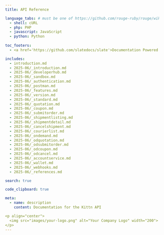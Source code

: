 ```yaml
---
title: API Reference

language_tabs: # must be one of https://github.com/rouge-ruby/rouge/wiki/List-of-supported-languages-and-lexers
  - shell: cURL
  - php: PHP
  - javascript: JavaScript
  - python: Python
  
toc_footers:
  - <a href='https://github.com/slatedocs/slate'>Documentation Powered by Slate</a>

includes:
  - introduction.md 
  - 2025-06/_introduction.md
  - 2025-06/_developerhub.md
  - 2025-06/_sandbox.md
  - 2025-06/_authentication.md
  - 2025-06/_postman.md
  - 2025-06/_features.md
  - 2025-06/_version.md
  - 2025-06/_standard.md
  - 2025-06/_quotation.md
  - 2025-06/_coupon.md
  - 2025-06/_submitorder.md
  - 2025-06/_shipmentlisting.md
  - 2025-06/_shipmentdetail.md
  - 2025-06/_cancelshipment.md 
  - 2025-06/_courierlist.md 
  - 2025-06/_ondemand.md
  - 2025-06/_odquotation.md
  - 2025-06/_odsubmitorder.md
  - 2025-06/_odcoupon.md
  - 2025-06/_odcancel.md
  - 2025-06/_accountservice.md
  - 2025-06/_wallet.md
  - 2025-06/_webhooks.md
  - 2025-06/_references.md

search: true

code_clipboard: true

meta:
  - name: description
    content: Documentation for the Kittn API

<p align="center">
  <img src="images/your-logo.png" alt="Your Company Logo" width="200">
</p>
---
```

